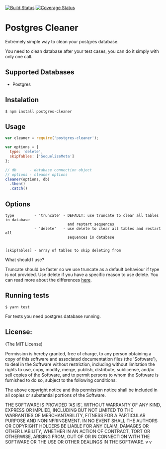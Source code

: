 [![Build Status](https://travis-ci.org/blazing-edge-labs/node-postgres-cleaner.svg?branch=master)](https://travis-ci.org/blazing-edge-labs/node-postgres-cleaner) [![Coverage Status](https://coveralls.io/repos/github/blazing-edge-labs/node-postgres-cleaner/badge.svg?branch=master)](https://coveralls.io/github/blazing-edge-labs/node-postgres-cleaner?branch=master)

Postgres Cleaner
========================
Extremely simple way to clean your postgres database.

You need to clean database after your test cases, you can do it simply with only one call.

Supported Databases
-------------------
* Postgres

Instalation
-----------
```shell
$ npm install postgres-cleaner
```

Usage
------
```javascript
var cleaner = require('postgres-cleaner');

var options = {
  type: 'delete',
  skipTables: ['SequelizeMeta']
};

// db      - database connection object
// options - cleaner options
cleaner(options, db)
  .then()
  .catch()
```

Options
-------
    type         - 'truncate' - DEFAULT: use truncate to clear all tables in database
                                and restart sequences
                 - 'delete'   - use delete to clear all tables and restart all
                                sequences in database


    [skipTables] - array of tables to skip deleting from

What should I use?

Truncate should be faster so we use truncate as a default behaviour if type is not provided. Use delete if you have a specific reason to use delete. You can read more about the differences [here](https://stackoverflow.com/questions/139630/whats-the-difference-between-truncate-and-delete-in-sql).

Running tests
-------------

```shell
$ yarn test
```

For tests you need postgres database running.


License:
--------

(The MIT License)

Permission is hereby granted, free of charge, to any person obtaining
a copy of this software and associated documentation files (the
'Software'), to deal in the Software without restriction, including
without limitation the rights to use, copy, modify, merge, publish,
distribute, sublicense, and/or sell copies of the Software, and to
permit persons to whom the Software is furnished to do so, subject to
the following conditions:

The above copyright notice and this permission notice shall be
included in all copies or substantial portions of the Software.

THE SOFTWARE IS PROVIDED 'AS IS', WITHOUT WARRANTY OF ANY KIND,
EXPRESS OR IMPLIED, INCLUDING BUT NOT LIMITED TO THE WARRANTIES OF
MERCHANTABILITY, FITNESS FOR A PARTICULAR PURPOSE AND NONINFRINGEMENT.
IN NO EVENT SHALL THE AUTHORS OR COPYRIGHT HOLDERS BE LIABLE FOR ANY
CLAIM, DAMAGES OR OTHER LIABILITY, WHETHER IN AN ACTION OF CONTRACT,
TORT OR OTHERWISE, ARISING FROM, OUT OF OR IN CONNECTION WITH THE
SOFTWARE OR THE USE OR OTHER DEALINGS IN THE SOFTWARE.
v
v
